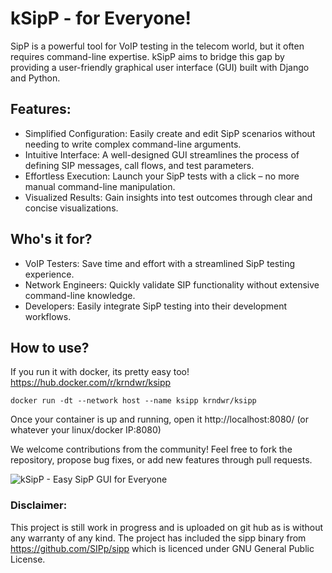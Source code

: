 # kSipP - for Everyone!

SipP is a powerful tool for VoIP testing in the telecom world, but it often requires command-line expertise. 
kSipP aims to bridge this gap by providing a user-friendly graphical user interface (GUI) built with Django and Python.

## Features:
- Simplified Configuration: Easily create and edit SipP scenarios without needing to write complex command-line arguments.
- Intuitive Interface: A well-designed GUI streamlines the process of defining SIP messages, call flows, and test parameters.
- Effortless Execution: Launch your SipP tests with a click – no more manual command-line manipulation.
- Visualized Results: Gain insights into test outcomes through clear and concise visualizations.

## Who's it for?

- VoIP Testers: Save time and effort with a streamlined SipP testing experience.
- Network Engineers: Quickly validate SIP functionality without extensive command-line knowledge.
- Developers: Easily integrate SipP testing into their development workflows.

## How to use?

If you run it with docker, its pretty easy too!
https://hub.docker.com/r/krndwr/ksipp
```
docker run -dt --network host --name ksipp krndwr/ksipp
```
Once your container is up and running, open it http://localhost:8080/ (or whatever your linux/docker IP:8080)

We welcome contributions from the community! Feel free to fork the repository, propose bug fixes, or add new features through pull requests.

![kSipP - Easy SipP GUI for Everyone](https://github.com/kiran-daware/kSipP/blob/master/screenshot.png)

### Disclaimer: 
This project is still work in progress and is uploaded on git hub as is without any warranty of any kind. The project has included the sipp binary from https://github.com/SIPp/sipp which is licenced under GNU General Public License.
